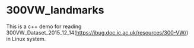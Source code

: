 # 300VW_landmarks
This is a c++ demo for reading 300VW_Dataset_2015_12_14(https://ibug.doc.ic.ac.uk/resources/300-VW/) in Linux system.

